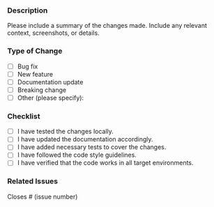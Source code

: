 ### Description

Please include a summary of the changes made. Include any relevant context, screenshots, or details.

### Type of Change

- [ ] Bug fix
- [ ] New feature
- [ ] Documentation update
- [ ] Breaking change
- [ ] Other (please specify):

### Checklist

- [ ] I have tested the changes locally.
- [ ] I have updated the documentation accordingly.
- [ ] I have added necessary tests to cover the changes.
- [ ] I have followed the code style guidelines.
- [ ] I have verified that the code works in all target environments.

### Related Issues

Closes # (issue number)

